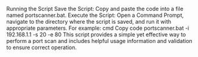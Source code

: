 Running the Script
Save the Script: Copy and paste the code into a file named portscanner.bat.
Execute the Script: Open a Command Prompt, navigate to the directory where the script is saved, and run it with appropriate parameters. For example:
cmd
Copy code
portscanner.bat -i 192.168.1.1 -s 20 -e 80
This script provides a simple yet effective way to perform a port scan and includes helpful usage information and validation to ensure correct operation. 
